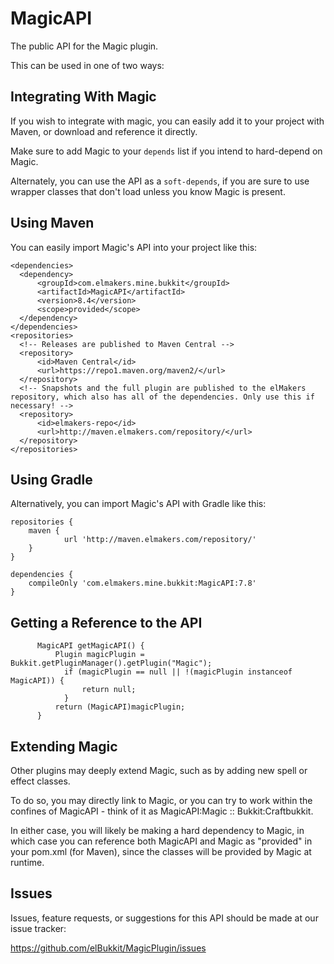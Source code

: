 MagicAPI
========

The public API for the Magic plugin.

This can be used in one of two ways:

## Integrating With Magic

If you wish to integrate with magic, you can easily add it to your project with Maven, or download and reference it directly.

Make sure to add Magic to your `depends` list if you intend to hard-depend on Magic.

Alternately, you can use the API as a `soft-depends`, if you are sure to use wrapper classes that don't load unless you know Magic is present.

## Using Maven

You can easily import Magic's API into your project like this:

```
<dependencies>
  <dependency>
      <groupId>com.elmakers.mine.bukkit</groupId>
      <artifactId>MagicAPI</artifactId>
      <version>8.4</version>
      <scope>provided</scope>
  </dependency>
</dependencies>
<repositories>
  <!-- Releases are published to Maven Central -->
  <repository>
      <id>Maven Central</id>
      <url>https://repo1.maven.org/maven2/</url>
  </repository>
  <!-- Snapshots and the full plugin are published to the elMakers repository, which also has all of the dependencies. Only use this if necessary! -->
  <repository>
      <id>elmakers-repo</id>
      <url>http://maven.elmakers.com/repository/</url>
  </repository>
</repositories>
```

## Using Gradle

Alternatively, you can import Magic's API with Gradle like this:

```
repositories {
    maven {
            url 'http://maven.elmakers.com/repository/'
    }
}

dependencies {
    compileOnly 'com.elmakers.mine.bukkit:MagicAPI:7.8'
}
```

## Getting a Reference to the API

```
      MagicAPI getMagicAPI() {
          Plugin magicPlugin = Bukkit.getPluginManager().getPlugin("Magic");
            if (magicPlugin == null || !(magicPlugin instanceof MagicAPI)) {
                return null;
            }
          return (MagicAPI)magicPlugin;
      }
```

## Extending Magic

Other plugins may deeply extend Magic, such as by adding new spell or effect classes. 

To do so, you may directly link to Magic, or you can try to work within the confines of MagicAPI - think of it as MagicAPI:Magic :: Bukkit:Craftbukkit.

In either case, you will likely be making a hard dependency to Magic, in which case you can reference both MagicAPI and Magic as "provided" in your pom.xml (for Maven), since the classes will be provided by Magic at runtime.

## Issues

Issues, feature requests, or suggestions for this API should be made at our issue tracker:

https://github.com/elBukkit/MagicPlugin/issues
